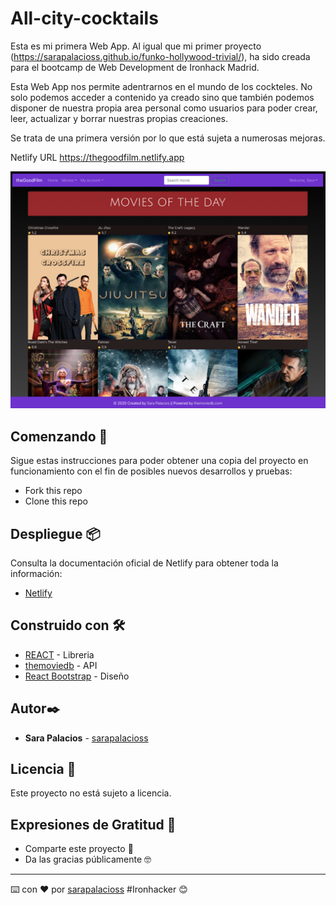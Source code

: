 # All-city-cocktails

Esta es mi primera Web App. Al igual que mi primer proyecto (https://sarapalacioss.github.io/funko-hollywood-trivial/), ha sido creada para el bootcamp de Web Development de Ironhack Madrid. 

Esta Web App nos permite adentrarnos en el mundo de los cockteles. No solo podemos acceder a contenido ya creado sino que también podemos disponer de nuestra propia area personal como usuarios para poder crear, leer, actualizar y borrar nuestras propias creaciones. 

Se trata de una primera versión por lo que está sujeta a numerosas mejoras.

Netlify URL https://thegoodfilm.netlify.app

![ScreenShot](https://raw.githubusercontent.com/thegoodfilm/the-good-film-frontend/main/public/Screenshot_.png)


## Comenzando 🚀

Sigue estas instrucciones para poder obtener una copia del proyecto en funcionamiento con el fin de posibles nuevos desarrollos y pruebas:

- Fork this repo
- Clone this repo

## Despliegue 📦

Consulta la documentación oficial de Netlify para obtener toda la información:

* [Netlify](https://www.netlify.com/) 

## Construido con 🛠️

* [REACT](https://es.reactjs.org/) - Libreria
* [themoviedb](https://www.themoviedb.org/) - API
* [React Bootstrap](https://react-bootstrap.github.io/) - Diseño

## Autor✒️

* **Sara Palacios** - [sarapalacioss](https://github.com/sarapalacioss)


## Licencia 📄

Este proyecto no está sujeto a licencia.

## Expresiones de Gratitud 🎁

* Comparte este proyecto 📢
* Da las gracias públicamente 🤓

---
⌨️ con ❤️ por [sarapalacioss](https://github.com/sarapalacioss) #Ironhacker 😊

